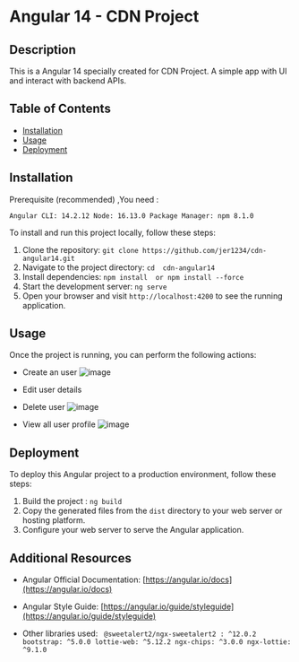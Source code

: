 # Angular 14 - CDN Project

## Description

This is a Angular 14 specially created for CDN Project. A simple app with UI and interact with backend APIs.

## Table of Contents

- [Installation](#installation)
- [Usage](#usage)
- [Deployment](#deployment)


## Installation

Prerequisite (recommended) ,You need :

`Angular CLI: 14.2.12
 Node: 16.13.0
 Package Manager: npm 8.1.0`

To install and run this project locally, follow these steps:

1. Clone the repository: `git clone https://github.com/jer1234/cdn-angular14.git`
2. Navigate to the project directory: `cd  cdn-angular14`
3. Install dependencies: `npm install  or npm install --force`
4. Start the development server: `ng serve`
5. Open your browser and visit `http://localhost:4200` to see the running application.

## Usage

Once the project is running, you can perform the following actions:

- Create an user
  ![image](https://github.com/jer1234/cdn-angular14/assets/44467321/84138b00-fc2d-4cce-9056-606e67d775d8)

- Edit user details
- Delete user
  ![image](https://github.com/jer1234/cdn-angular14/assets/44467321/9331c09f-ad17-4832-aa3b-929224dbfb52)

- View all user profile
  ![image](https://github.com/jer1234/cdn-angular14/assets/44467321/0bdf40e6-2295-484b-becd-c7a2e5d3c9ab)


## Deployment

To deploy this Angular project to a production environment, follow these steps:

1. Build the project : `ng build`
2. Copy the generated files from the `dist` directory to your web server or hosting platform.
3. Configure your web server to serve the Angular application.


## Additional Resources

- Angular Official Documentation: [https://angular.io/docs](https://angular.io/docs)
- Angular Style Guide: [https://angular.io/guide/styleguide](https://angular.io/guide/styleguide)

- Other libraries used:
  ` @sweetalert2/ngx-sweetalert2 : ^12.0.2
    bootstrap: ^5.0.0
    lottie-web: ^5.12.2
    ngx-chips: ^3.0.0
    ngx-lottie: ^9.1.0`

